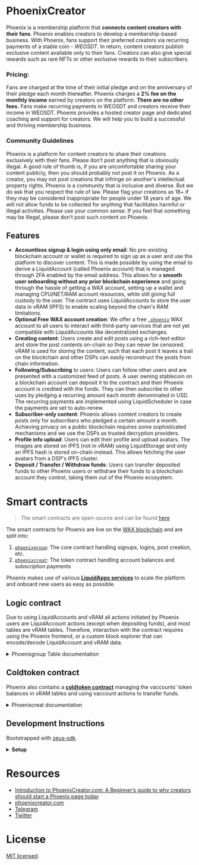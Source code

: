 # PhoenixCreator

Phoenix is a membership platform that **connects content creators with their fans**. Phoenix enables creators to develop a membership-based business.
With Phoenix, fans support their preferred creators via recurring payments of a stable coin - _WEOSDT_. 
In return, content creators publish exclusive content available only to their fans. Creators can also give special rewards such as rare NFTs or other exclusive rewards to their subscribers. 

### Pricing:
Fans are charged at the time of their initial pledge and on the anniversary of their pledge each month thereafter. 
Phoenix charges a **2% fee on the monthly income** earned by creators on the platform. 
**There are no other fees.**
Fans make recurring payments in WEOSDT and creators receive their income in WEOSDT.
Phoenix provides a hosted creator page and dedicated coaching and support for creators. We will help you to build a successful and thriving membership business. 


### Community Guidelines

Phoenix is a platform for content creators to share their creations exclusively with their fans.
Please don’t post anything that is obviously illegal.
A good rule of thumb is, if you are uncomfortable sharing your content publicly, then you should probably not post it on Phoenix.
As a creator, you may not post creations that infringe on another's intellectual property rights.
Phoenix is a community that is inclusive and diverse. But we do ask that you respect the rule of law. Please flag your creations as 18+ if they may be considered inappropriate for people under 18 years of age. 
We will not allow funds to be collected for anything that facilitates harmful or illegal activities.
Please use your common sense. If you feel that something may be illegal, please don’t post such content on Phoenix.


## Features

- **Accountless signup & login using only email**: No pre-existing blockchain account or wallet is required to sign up as a user and use the platform to discover content. This is made possible by using the email to derive a LiquidAccount (called Phoenix account) that is managed through 2FA enabled by the email address. This allows for a **smooth user onboarding without any prior blockchain experience** and going through the hassle of getting a WAX account, setting up a wallet and managing CPU/NET/RAM account resources, while still giving full custody to the user. The contract uses LiquidAccounts to store the user data in vRAM (IPFS) to enable scaling beyond the chain's RAM limitations.
- **Optional Free WAX account creation**: We offer a free [`.phoenix`](https://wax.bloks.io/account/phoenix) WAX account to all users to interact with third-party services that are not yet compatible with LiquidAccounts like decentralized exchanges.
- **Creating content**: Users create and edit posts using a rich-text editor and store the post contents on-chain so they can never be censored. vRAM is used for storing the content, such that each post it leaves a trail on the blockchain and other DSPs can easily reconstruct the posts from chain information.
- **Following/Subscribing** to users: Users can follow other users and are presented with a customized feed of posts. A user owning stablecoin on a blockchain account can deposit it to the contract and their Phoenix account is credited with the funds. 
  They can then subscribe to other uses by pledging a recurring amount each month denominated in USD. The recurring payments are implemented using LiquidScheduler in case the payments are set to auto-renew.
- **Subscriber-only content**: Phoenix allows content creators to create posts only for subscribers who pledged a certain amount a month. Achieving privacy on a public blockchain requires some sophisticated mechanisms and we use the DSPs as trusted decryption providers.
- **Profile info upload**: Users can edit their profile and upload avatars. The images are stored on IPFS (not in vRAM) using LiquidStorage and only an IPFS hash is stored on-chain instead. This allows fetching the user avatars from a DSP's IPFS cluster.
- **Deposit / Transfer / Withdraw funds**: Users can transfer deposited funds to other Phoenix users or withdraw their funds to a blockchain account they control, taking them out of the Phoenix ecosystem.


# Smart contracts

> The smart contracts are open-source and can be found [here](./zeus_boxes/contracts/eos)

The smart contracts for Phoenix are live on the [WAX blockchain](https://github.com/worldwide-asset-exchange/wax-blockchain) and are split into:

1. [`phoenixgroup`](https://wax.bloks.io/account/phoenixgroup): The core contract handling signups, logins, post creation, etc.
2. [`phoenixcreat`](https://wax.bloks.io/account/phoenixcreat): The token contract handling account balances and subscription payments

Phoenix makes use of various [**LiquidApps services**](https://liquidapps.io/) to scale the platform and onboard new users as easy as possible.

## Logic contract

Due to using LiquidAccounts and vRAM all actions initiated by Phoenix users are LiquidAccount actions (except when depositing funds), and most tables are vRAM tables. Therefore, interaction with the contract requires using the Phoenix frontend, or a custom block explorer that can encode/decode LiquidAccount and vRAM data.

<details>
<summary>Phoenixgroup Table documentation</summary>
  
#### User Info

vRAM Table: `users`

```cpp
struct [[eosio::table]] user_info {
  name username;
  name linked_name = ""_n; // account of EOS name
  user_profile_info profile_info;
  std::vector<pledge_tier> tiers;
  // as there's no support for secondary indexes on vRAM, we need to keep the
  // "foreign key" relationships in the user
  std::vector<uint64_t> post_indexes = std::vector<uint64_t>{};

  auto primary_key() const { return username.value; }
};
```


#### Posts

vRAM Table: `posts`

```cpp
struct [[eosio::table]] post_info {
  uint64_t id;
  name author;
  std::vector<uint8_t> title;
  std::vector<uint8_t> content;
  eosio::time_point_sec created;
  eosio::time_point_sec updated;
  std::vector<uint8_t> featured_image_url;
  std::string meta;
  bool encrypted = false;
  float decrypt_for_usd = 0;

  auto primary_key() const { return id; }
};
```

#### Follows

Followers are split into two tables to easily query followers of an account, but also accounts a user follows.
vRAM Table: `follows` - Scopes: `from` / `to`

```cpp
/**
 * Follows
 * would just be a from,to table with index on both
 * but DAPP network does not support secondary indexes
 * so split it into two tables and duplicate data
 * scope="from", scope="to"
 */
struct [[eosio::table]] follows_info {
  name user;
  std::vector<name> users;

  auto primary_key() const { return user.value; }
};
```

#### Subscriptions

The same split into two tables is done for subscribers and subscribees with a reference to the subscription data.
vRAM Table: `pledgesrel` - Scopes: `from` / `to`

```cpp
struct name_pledge_pair {
  name name;
  uint64_t pledge_id;
};
struct [[eosio::table]] pledges_rel_info {
  name user;
  std::vector<name_pledge_pair> users;

  auto primary_key() const { return user.value; }
};
```

vRAM Table: `pledges`

```cpp
struct [[eosio::table]] pledge_info {
  uint64_t id;
  name from;
  name to;
  eosio::microseconds cycle_us;
  // taken from subscription tier
  float usd_value;
  // value of (eos_quantity + phoenix_quantity) at time of pledge must be >=
  // usd_value
  eosio::asset weosdt_quantity = asset(0, WEOSDT_EXT_SYMBOL.get_symbol());
  eosio::time_point cycle_start;
  /* if pledge should auto renew next cycle */
  bool autorenew = false;
  /* arguments to update the pledge to in the next cycle */
  eosio::microseconds next_cycle_us = microseconds(0);
  // taken from subscription tier
  float next_usd_value;
  eosio::asset next_weosdt_quantity = asset(0, WEOSDT_EXT_SYMBOL.get_symbol());
  /* remove the pledge after next cycle */
  bool next_delete = false;
  bool paid = false;

  auto primary_key() const { return id; }
};
```

#### Encryptions

Phoenix allows content creators to create posts only for subscribers who pledged a certain amount a month. Achieving privacy on a public blockchain requires some sophisticated mechanisms and we use the DSPs as trusted decryption providers.
- The creator decides to create a subscriber-only post and derives a private symmetric post encryption key.
- They encrypt the post using the post encryption key and encrypt the encryption key itself using available DPS's public keys. The encrypted post and the DSP-encrypted post encryption key is sent to the blockchain and stored in vRAM. So far no user can decrypt the post.
- A user wants to view the subscriber-only post and asks a DSP to decrypt it for them. They send an authenticated message from their vaccount to the DSP.
- The DSP checks the message's authenticity, and checks if the user subscribed to the post creator. If the user is eligible to view the post, the DSP retrieves the encrypted post encryption key from the blockchain and can decrypt it because it was encrypted under their public key. The decrypted post encryption key is sent as a reponse to the user.
- The user can now fetch the encrypted post from vRAM and decrypt it using the post encryption key.

This description service could easily be generalized and become a general DSP decryption service.

vRAM Table: `postkeyenc` - Scopes: DSP account names that provide decryption services

```cpp
// Scope: DSP account
struct [[eosio::table("postkeyenc")]] post_key_encryption {
  uint64_t post_id;
  std::vector<uint8_t> post_key;
  auto primary_key() const { return post_id; }
};
```


### Config Tables

The config tables are the only tables stored in RAM instead of vRAM as they are singletons and of a fixed size, therefore not limiting scale.

#### Globals

This configuration singleton manages global data like the next post id, if the contract is paused, or the latest posts to display.

Table Name: `globals`
```cpp
TABLE globals {
  std::vector<uint64_t> latest_post_indexes = std::vector<uint64_t>{};
  uint64_t next_post_id = 0;
  bool paused = false;
};
```

#### Limits

The limits table tracks daily account limits to prevent spam.

Table Name: `limits`

```cpp
TABLE limits {
  uint32_t day_identifier = 0;
  uint32_t vaccounts_created_today = 0;
  uint32_t max_vaccount_creations_per_day = 50;
};
```
</details>

## Coldtoken contract

Phoenix also contains a [**coldtoken contract**](https://docs.liquidapps.io/en/v2.0/developers/boxes/coldtoken.html) managing the vaccounts' token balances in vRAM tables and using vaccount actions to transfer funds.

<details>
<summary>Phoenixcreat documentation</summary>

The coldtoken contract is an extension of the [LiquidApps' coldtoken contract](https://github.com/liquidapps-io/zeus-sdk/tree/e6122731a1771d6d19342657028ba9307bd9d1b7/boxes/groups/sample/coldtoken/contracts/eos/coldtoken):

- It has been extended to manage subscription fees paid out with a `payoutfees` action.
- It also contains a `createacc` action to create a free [`.phoenix` WAX account](https://wax.bloks.io/account/phoenix).

</details>

## Development Instructions

Bootstrapped with [zeus-sdk](https://docs.liquidapps.io/en/stable/developers/zeus-getting-started.html).

<details>
<summary><b>Setup</b></summary>

```bash
npm install -g @liquidapps/zeus-cmd
# zeus install # does not exist yet
```

Only way to do it consistently right now:

```bash
# clone this repo somewhere
git clone phoenixcreator phoenixcreator_
```

Create a new [LiquidApps contract](https://docs.liquidapps.io/en/v2.0/developers/zeus-getting-started.html#create-your-own-contract)

```bash
mkdir phoenixcreator; cd phoenixcreator
zeus box create
zeus unbox all-dapp-services
zeus unbox liquidx
#zeus create contract phoenix

# manually merge this repo to the liquidApps dapp
# Add phoenix project to contracts/eos/CMakeLists.txt

# Patch contracts/eosio.bios
# Patch extensions/commands/start-localenv 02 and 05, and 21

# Optionally copy the eosiac.yml
```

Deploy everything to an account, stake DAPP. (You can use the `actions/_stakedapp.js` script.)
**Make sure to also run the `xvinit` action that sets the chainId requires for vAccounts 2.0**.

### Local env tests

```
zeus compile phoenix --all=false
# zeus migrate # not needed
zeus test test/phoenix.spec.js --compile-all=0
```

### Deploying on Kylin

```bash
curl http://faucet.cryptokylin.io/create/phoenixashet
curl http://faucet.cryptokylin.io/get_token/phoenixashet
```

Stake DAPP services: `accountless1` and `ipfsservic`.

```bash
# phoenix init
node actions/_stakedapp.js # with changes to account name
node actions/_xvinit.js # with changes to account name

# phoenixtoken init
node actions/create-issue
node actions/init


# create some vaccounts
node actions/login.js
node actions/transfer.js # distributes some virtual phoenix
```
</details>

# Resources

- [Introduction to PhoenixCreator.com: A Beginner’s guide to why creators should start a Phoenix page today](https://medium.com/@maltablock/introduction-to-phoenixcreator-com-8c9c0cf2d3e)
- [phoenixcreator.com](https://phoenixcreator.com)
- [Telegram](https://t.me/phoenixcreator)
- [Twitter](https://twitter.com/phoenixcreator1)

# License

[MIT licensed](./LICENSE).
